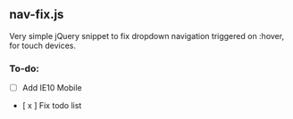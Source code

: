 ## nav-fix.js

Very simple jQuery snippet to fix dropdown navigation triggered on :hover, for touch devices.

### To-do:

- [  ] Add IE10 Mobile
- [ x ] Fix todo list

